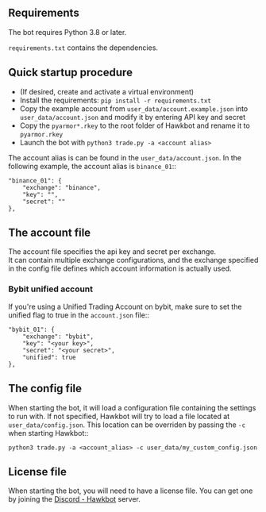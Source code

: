 ## Requirements

The bot requires Python 3.8 or later.

`requirements.txt` contains the dependencies.


## Quick startup procedure

* (If desired, create and activate a virtual environment)
* Install the requirements: `pip install -r requirements.txt`
* Copy the example account from `user_data/account.example.json` into `user_data/account.json` and modify it by entering API key and secret
* Copy the `pyarmor*.rkey` to the root folder of Hawkbot and rename it to `pyarmor.rkey`
* Launch the bot with `python3 trade.py -a <account alias>`

The account alias is can be found in the `user_data/account.json`. In the following example, the account alias is `binance_01`::
    
    "binance_01": {
        "exchange": "binance",
        "key": "",
        "secret": ""
    },

## The account file

The account file specifies the api key and secret per exchange.  
It can contain multiple exchange configurations, and the exchange specified in the config file 
defines which account information is actually used.

### Bybit unified account

If you're using a Unified Trading Account on bybit, make sure to set the unified flag to true in the `account.json` file::

    "bybit_01": {
        "exchange": "bybit",
        "key": "<your key>",
        "secret": "<your secret>",
        "unified": true
    },

## The config file

When starting the bot, it will load a configuration file containing the settings to run with. If not specified, Hawkbot will
try to load a file located at `user_data/config.json`. This location can be overriden by passing the `-c` when starting Hawkbot::

    python3 trade.py -a <account_alias> -c user_data/my_custom_config.json

## License file

When starting the bot, you will need to have a license file. You can get one by joining the [Discord - Hawkbot](https://discord.gg/45aRPz3QmQ) server.